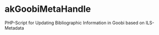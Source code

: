 # akGoobiMetaHandle
PHP-Script for Updating Bibliographic Information in Goobi based on ILS-Metadata
